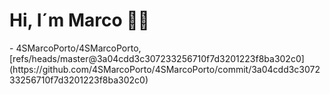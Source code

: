 <h1>Hi, I´m Marco 👋🏻</h1>
<!-- START gadpp -->
- 4SMarcoPorto/4SMarcoPorto, [refs/heads/master@3a04cdd3c307233256710f7d3201223f8ba302c0](https://github.com/4SMarcoPorto/4SMarcoPorto/commit/3a04cdd3c307233256710f7d3201223f8ba302c0)
